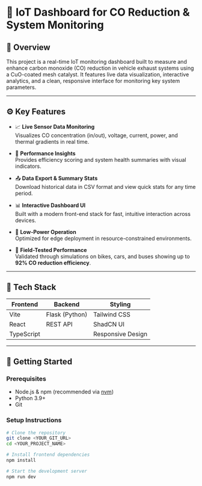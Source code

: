 # 🚗 IoT Dashboard for CO Reduction & System Monitoring

## 📌 Overview

This project is a real-time IoT monitoring dashboard built to measure and enhance carbon monoxide (CO) reduction in vehicle exhaust systems using a CuO-coated mesh catalyst. It features live data visualization, interactive analytics, and a clean, responsive interface for monitoring key system parameters.

---

## ⚙️ Key Features

- 📈 **Live Sensor Data Monitoring**  
  Visualizes CO concentration (in/out), voltage, current, power, and thermal gradients in real time.

- 🧪 **Performance Insights**  
  Provides efficiency scoring and system health summaries with visual indicators.

- 📤 **Data Export & Summary Stats**  
  Download historical data in CSV format and view quick stats for any time period.

- 📊 **Interactive Dashboard UI**  
  Built with a modern front-end stack for fast, intuitive interaction across devices.

- 🔋 **Low-Power Operation**  
  Optimized for edge deployment in resource-constrained environments.

- 🚴 **Field-Tested Performance**  
  Validated through simulations on bikes, cars, and buses showing up to **92% CO reduction efficiency**.

---

## 🧱 Tech Stack

| Frontend       | Backend        | Styling          |
|----------------|----------------|------------------|
| Vite           | Flask (Python) | Tailwind CSS     |
| React          | REST API       | ShadCN UI        |
| TypeScript     |                | Responsive Design|

---

## 🔧 Getting Started

### Prerequisites

- Node.js & npm (recommended via [nvm](https://github.com/nvm-sh/nvm))
- Python 3.9+
- Git

### Setup Instructions

```bash
# Clone the repository
git clone <YOUR_GIT_URL>
cd <YOUR_PROJECT_NAME>

# Install frontend dependencies
npm install

# Start the development server
npm run dev
